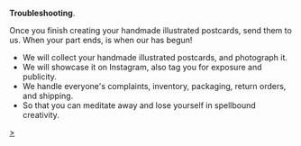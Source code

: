 **Troubleshooting**.

Once you finish creating your handmade illustrated postcards, send them to us. When your part ends, is when our has begun!
- We will collect your handmade illustrated postcards, and photograph it.
- We will showcase it on Instagram, also tag you for exposure and publicity.
- We handle everyone's complaints, inventory, packaging, return orders, and shipping.
- So that you can meditate away and lose yourself in spellbound creativity.

<div class="roadmap-spacer-1"></div>

<p>
<a class="btn" href="https://kvshvl.in/yourmailproject/9.html">></a><br>
</p>

<div class="roadmap-spacer-2"></div>
